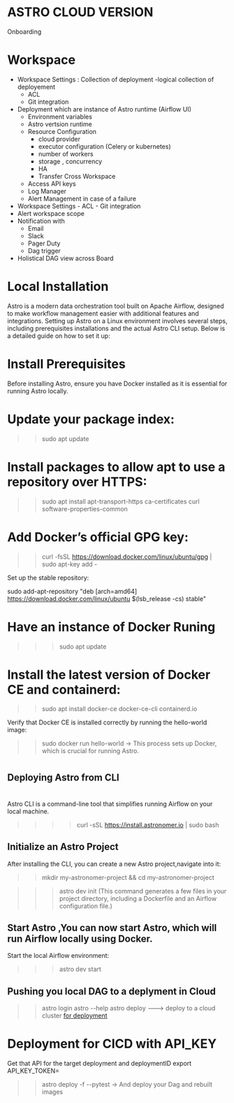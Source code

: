 # ASTRO CLOUD VERSION
Onboarding
  # Workspace 
  - Workspace Settings : Collection of deployment -logical collection of deployement
     - ACL
     - Git integration
  -  Deployment which are instance of Astro runtime (Airflow UI)
       - Environment variables 
       - Astro vertsion runtime
       - Resource Configuration 
            - cloud provider
            - executor configuration (Celery or kubernetes)
            - number of workers
            - storage , concurrency
            - HA
            - Transfer Cross Workspace
       - Access API keys
       - Log Manager
       - Alert Management in case of a failure
  - Workspace Settings
        - ACL
        - Git integration
  - Alert workspace scope
  - Notification with 
     - Email
     - Slack
     - Pager Duty
     - Dag trigger
  - Holistical DAG view across Board


# Local Installation 
 Astro is a modern data orchestration tool built on Apache Airflow, designed to make workflow management easier with additional features and integrations. Setting up Astro on a Linux environment involves several steps, including prerequisites installations and the actual Astro CLI setup. Below is a detailed guide on how to set it up:
# Install Prerequisites

  Before installing Astro, ensure you have Docker installed as it is essential for running Astro locally.

# Update your package index:

 >> sudo apt update

# Install packages to allow apt to use a repository over HTTPS:

>> sudo apt install apt-transport-https ca-certificates curl software-properties-common

# Add Docker’s official GPG key:

>> curl -fsSL https://download.docker.com/linux/ubuntu/gpg | sudo apt-key add -

Set up the stable repository:

sudo add-apt-repository "deb [arch=amd64] https://download.docker.com/linux/ubuntu $(lsb_release -cs) stable"

# Have an instance of Docker Runing
  >>> sudo apt update

# Install the latest version of Docker CE and containerd:

  >> sudo apt install docker-ce docker-ce-cli containerd.io

Verify that Docker CE is installed correctly by running the hello-world image:

>> sudo docker run hello-world -> This process sets up Docker, which is crucial for running Astro.
# ##########################
## Deploying Astro from CLI
# ##########################

Astro CLI is a command-line tool that simplifies running Airflow on your local machine.

>>>> curl -sSL https://install.astronomer.io | sudo bash

## Initialize an Astro Project

After installing the CLI, you can create a new Astro project,navigate into it:

>> mkdir my-astronomer-project && cd my-astronomer-project

>>> astro dev init 
   (This command generates a few files in your project directory, including a Dockerfile and an Airflow configuration file.)

## Start Astro ,You can now start Astro, which will run Airflow locally using Docker.
Start the local Airflow environment:

>>> astro dev start


## Pushing you local DAG to a deplyment in Cloud

>>  astro  login
>>  astro  --help 
>>  astro  deploy  ---> deploy to a cloud cluster [for deployment](https://www.astronomer.io/docs/astro/deploy-code)

# Deployment for CICD with API_KEY

 Get that API for the target deployment and deploymentID
 export API_KEY_TOKEN=<XXXXXXXXXXX>
>> astro deploy <deploymentID> -f --pytest -> And deploy your Dag and rebuilt images